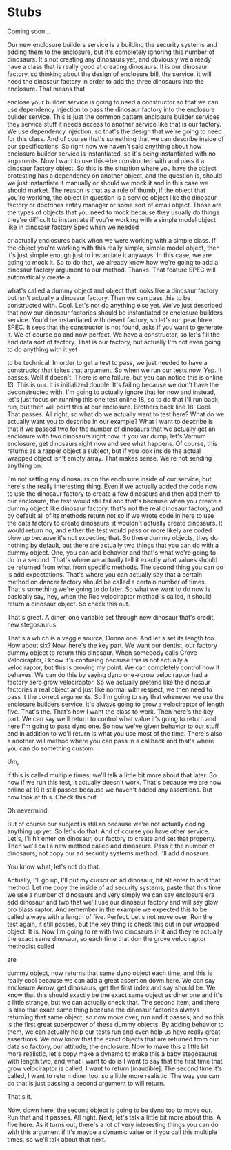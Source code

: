 # Stubs

Coming soon...

Our new enclosure builders service is a building the security systems and adding them
to the enclosure, but it's completely ignoring this number of dinosaurs. It's not
creating any dinosaurs yet, and obviously we already have a class that is really good
at creating dinosaurs. It is our dinosaur factory, so thinking about the design of
enclosure bill, the service, it will need the dinosaur factory in order to add the
three dinosaurs into the enclosure. That means that

enclose your builder service is going to need a constructor so that we can use
dependency injection to pass the dinosaur factory into the enclosure builder service.
This is just the common pattern enclosure builder services they service stuff it
needs access to another service like that is our factory. We use dependency
injection, so that's the design that we're going to need for this class. And of
course that's something that we can describe inside of our specifications. So right
now we haven't said anything about how enclosure builder service is instantiated, so
it's being instantiated with no arguments. Now I want to use this->be constructed
with and pass it a dinosaur factory object. So this is the situation where you have
the object protesting has a dependency on another object, and the question is, should
we just instantiate it manually or should we mock it and in this case we should
market. The reason is that as a rule of thumb, if the object that you're working, the
object in question is a service object like the dinosaur factory or doctrines entity
manager or some sort of email object. Those are the types of objects that you need to
mock because they usually do things they're difficult to instantiate if you're
working with a simple model object like in dinosaur factory Spec when we needed

or actually enclosures back when we were working with a simple class. If the object
you're working with this really simple, simple model object, then it's just simple
enough just to instantiate it anyways. In this case, we are going to mock it. So to
do that, we already know how we're going to add a dinosaur factory argument to our
method. Thanks. That feature SPEC will automatically create a

what's called a dummy object and object that looks like a dinosaur factory but isn't
actually a dinosaur factory. Then we can pass this to be constructed with. Cool.
Let's not do anything else yet. We've just described that now our dinosaur factories
should be instantiated or enclosure builders service. You'd be instantiated with
desert factory, so let's run peachtree SPEC. It sees that the constructor is not
found, asks if you want to generate it. We of course do and now perfect. We have a
constructor, so let's fill the end data sort of factory. That is our factory, but
actually I'm not even going to do anything with it yet

to be technical. In order to get a test to pass, we just needed to have a constructor
that takes that argument. So when we run our tests now, Yep. It passes. Well it
doesn't. There is one failure, but you can notice this is online 13. This is our. It
is initialized double. It's failing because we don't have the deconstructed with. I'm
going to actually ignore that for now and instead, let's just focus on running this
one test online 18, so to do that I'll run back, run, but then will point this at our
enclosure. Brothers back line 18. Cool. That passes. All right, so what do we
actually want to test here? What do we actually want you to describe in our example?
What I want to describe is that if we passed two for the number of dinosaurs that we
actually get an enclosure with two dinosaurs right now. If you var dump, let's Varnum
enclosure, get dinosaurs right now and see what happens. Of course, this returns as a
rapper object a subject, but if you look inside the actual wrapped object isn't empty
array. That makes sense. We're not sending anything on.

I'm not setting any dinosaurs on the enclosure inside of our service, but here's the
really interesting thing. Even if we actually added the code now to use the dinosaur
factory to create a few dinosaurs and then add them to our enclosure, the test would
still fail and that's because when you create a dummy object like dinosaur factory,
that's not the real dinosaur factory, and by default all of its methods return not so
if we wrote code in here to use the data factory to create dinosaurs, it wouldn't
actually create dinosaurs. It would return no, and either the test would pass or more
likely are coded blow up because it's not expecting that. So these dummy objects,
they do nothing by default, but there are actually two things that you can do with a
dummy object. One, you can add behavior and that's what we're going to do in a
second. That's where we actually tell it exactly what values should be returned from
what from specific methods. The second thing you can do is add expectations. That's
where you can actually say that a certain method on dancer factory should be called a
certain number of times. That's something we're going to do later. So what we want to
do now is basically say, hey, when the Roe velociraptor method is called, it should
return a dinosaur object. So check this out.

That's great. A diner, one variable set through new dinosaur that's credit, new
stegosaurus.

That's a which is a veggie source, Donna one. And let's set its length too. How about
six? Now, here's the key part. We want our dentist, our factory dummy object to
return this dinosaur. When somebody calls Grove Velociraptor, I know it's confusing
because this is not actually a velociraptor, but this is proving my point. We can
completely control how it behaves. We can do this by saying dyno one->grow
velociraptor had a factory aero grow velociraptor. So we actually pretend like the
dinosaur factories a real object and just like normal with respect, we then need to
pass it the correct arguments. So I'm going to say that whenever we use the enclosure
builders service, it's always going to grow a velociraptor of length five. That's
the. That's how I want the class to work. Then here's the key part. We can say we'll
return to control what value it's going to return and here I'm going to pass dyno
one. So now we've given behavior to our stuff and in addition to we'll return is what
you use most of the time. There's also a another will method where you can pass in a
callback and that's where you can do something custom.

Um,

if this is called multiple times, we'll talk a little bit more about that later. So
now if we run this test, it actually doesn't work. That's because we are now online
at 19 it still passes because we haven't added any assertions. But now look at this.
Check this out.

Oh nevermind.

But of course our subject is still an because we're not actually coding anything up
yet. So let's do that. And of course you have other service. Let's, I'll hit enter on
dinosaur, our factory to create and set that property. Then we'll call a new method
called add dinosaurs. Pass it the number of dinosaurs, not copy our ad security
systems method. I'll add dinosaurs.

You know what, let's not do that.

Actually, I'll go up, I'll put my cursor on ad dinosaur, hit alt enter to add that
method. Let me copy the inside of ad security systems, paste that this time we use a
number of dinosaurs and very simply we can say enclosure era add dinosaur and two
that we'll use our dinosaur factory and will say glow pro blass raptor. And remember
in the example we expected this to be called always with a length of five. Perfect.
Let's not move over. Run the test again, it still passes, but the key thing is check
this out in our wrapped object. It is. Now I'm going to re with two dinosaurs in it
and they're actually the exact same dinosaur, so each time that don the grove
velociraptor methodist called

are

dummy object, now returns that same dyno object each time, and this is really cool
because we can add a great assertion down here. We can say enclosure Arrow, get
dinosaurs, get the first index and say should be. We know that this should exactly be
the exact same object as diner one and it's a little strange, but we can actually
check that. The second item, and there is also that exact same thing because the
dinosaur factories always returning that same object, so now move over, run and it
passes, and so this is the first great superpower of these dummy objects. By adding
behavior to them, we can actually help our tests run and even help us have really
great assertions. We now know that the exact objects that are returned from our data
so factory, our attitude, the enclosure. Now to make this a little bit more
realistic, let's copy make a dynamo to make this a baby stegosaurus with length two,
and what I want to do is I want to say that the first time that grow velociraptor is
called, I want to return [inaudible]. The second time it's called, I want to return
diner too, so a little more realistic. The way you can do that is just passing a
second argument to will return.

That's it.

Now, down here, the second object is going to be dyno too to move our. Run that and
it passes. All right. Next, let's talk a little bit more about this. A five here. As
it turns out, there's a lot of very interesting things you can do with this argument
if it's maybe a dynamic value or if you call this multiple times, so we'll talk about
that next.